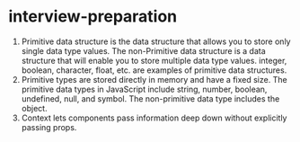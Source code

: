 # interview-preparation
1. Primitive data structure is the data structure that allows you to store only single data type values. The non-Primitive data structure is a data structure that will enable you to store multiple data type values. integer, boolean, character, float, etc. are examples of primitive data structures.
2. Primitive types are stored directly in memory and have a fixed size.  The primitive data types in JavaScript include string, number, boolean, undefined, null, and symbol. The non-primitive data type includes the object.
3. Context lets components pass information deep down without explicitly passing props. 
